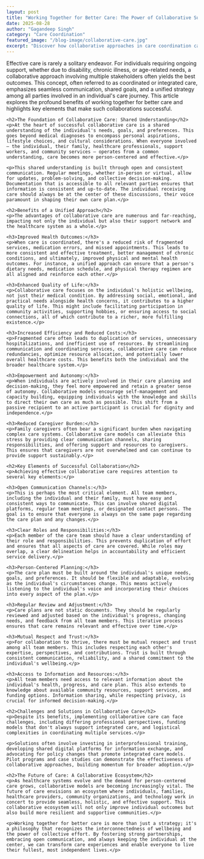 ```yaml
---
layout: post
title: "Working Together for Better Care: The Power of Collaborative Support"
date: 2025-08-28
author: "Gagandeep Singh"
category: "Care Coordination"
featured_image: "/blog-image/collaborative-care.jpg"
excerpt: "Discover how collaborative approaches in care coordination can lead to significantly better outcomes for individuals needing support, emphasizing teamwork and communication."
---
```


<div class="post-content">
    <p>Effective care is rarely a solitary endeavor. For individuals requiring ongoing support, whether due to disability, chronic illness, or age-related needs, a collaborative approach involving multiple stakeholders often yields the best outcomes. This concept, often referred to as coordinated or integrated care, emphasizes seamless communication, shared goals, and a unified strategy among all parties involved in an individual's care journey. This article explores the profound benefits of working together for better care and highlights key elements that make such collaborations successful.</p>

    <h2>The Foundation of Collaborative Care: Shared Understanding</h2>
    <p>At the heart of successful collaborative care is a shared understanding of the individual's needs, goals, and preferences. This goes beyond medical diagnoses to encompass personal aspirations, lifestyle choices, and cultural considerations. When everyone involved – the individual, their family, healthcare professionals, support workers, and community services – operates from a common understanding, care becomes more person-centered and effective.</p>

    <p>This shared understanding is built through open and consistent communication. Regular meetings, whether in-person or virtual, allow for updates, problem-solving, and collective decision-making. Documentation that is accessible to all relevant parties ensures that information is consistent and up-to-date. The individual receiving care should always be at the center of these discussions, their voice paramount in shaping their own care plan.</p>

    <h2>Benefits of a Unified Approach</h2>
    <p>The advantages of collaborative care are numerous and far-reaching, impacting not only the individual but also their support network and the healthcare system as a whole.</p>

    <h3>Improved Health Outcomes:</h3>
    <p>When care is coordinated, there's a reduced risk of fragmented services, medication errors, and missed appointments. This leads to more consistent and effective treatment, better management of chronic conditions, and ultimately, improved physical and mental health outcomes. For instance, a unified approach can ensure that a person's dietary needs, medication schedule, and physical therapy regimen are all aligned and reinforce each other.</p>

    <h3>Enhanced Quality of Life:</h3>
    <p>Collaborative care focuses on the individual's holistic wellbeing, not just their medical condition. By addressing social, emotional, and practical needs alongside health concerns, it contributes to a higher quality of life. This might include facilitating participation in community activities, supporting hobbies, or ensuring access to social connections, all of which contribute to a richer, more fulfilling existence.</p>

    <h3>Increased Efficiency and Reduced Costs:</h3>
    <p>Fragmented care often leads to duplication of services, unnecessary hospitalizations, and inefficient use of resources. By streamlining communication and coordinating services, collaborative care can reduce redundancies, optimize resource allocation, and potentially lower overall healthcare costs. This benefits both the individual and the broader healthcare system.</p>

    <h3>Empowerment and Autonomy:</h3>
    <p>When individuals are actively involved in their care planning and decision-making, they feel more empowered and retain a greater sense of autonomy. Collaborative models encourage self-management and capacity building, equipping individuals with the knowledge and skills to direct their own care as much as possible. This shift from a passive recipient to an active participant is crucial for dignity and independence.</p>

    <h3>Reduced Caregiver Burden:</h3>
    <p>Family caregivers often bear a significant burden when navigating complex care systems. Collaborative care models can alleviate this stress by providing clear communication channels, sharing responsibilities, and offering support and resources to caregivers. This ensures that caregivers are not overwhelmed and can continue to provide support sustainably.</p>

    <h2>Key Elements of Successful Collaboration</h2>
    <p>Achieving effective collaborative care requires attention to several key elements:</p>

    <h3>Open Communication Channels:</h3>
    <p>This is perhaps the most critical element. All team members, including the individual and their family, must have easy and consistent ways to communicate. This can involve shared digital platforms, regular team meetings, or designated contact persons. The goal is to ensure that everyone is always on the same page regarding the care plan and any changes.</p>

    <h3>Clear Roles and Responsibilities:</h3>
    <p>Each member of the care team should have a clear understanding of their role and responsibilities. This prevents duplication of effort and ensures that all aspects of care are covered. While roles may overlap, a clear delineation helps in accountability and efficient service delivery.</p>

    <h3>Person-Centered Planning:</h3>
    <p>The care plan must be built around the individual's unique needs, goals, and preferences. It should be flexible and adaptable, evolving as the individual's circumstances change. This means actively listening to the individual's voice and incorporating their choices into every aspect of the plan.</p>

    <h3>Regular Review and Adjustment:</h3>
    <p>Care plans are not static documents. They should be regularly reviewed and adjusted based on the individual's progress, changing needs, and feedback from all team members. This iterative process ensures that care remains relevant and effective over time.</p>

    <h3>Mutual Respect and Trust:</h3>
    <p>For collaboration to thrive, there must be mutual respect and trust among all team members. This includes respecting each other's expertise, perspectives, and contributions. Trust is built through consistent communication, reliability, and a shared commitment to the individual's wellbeing.</p>

    <h3>Access to Information and Resources:</h3>
    <p>All team members need access to relevant information about the individual's health, progress, and care plan. This also extends to knowledge about available community resources, support services, and funding options. Information sharing, while respecting privacy, is crucial for informed decision-making.</p>

    <h2>Challenges and Solutions in Collaborative Care</h2>
    <p>Despite its benefits, implementing collaborative care can face challenges, including differing professional perspectives, funding models that don't always support integrated care, and logistical complexities in coordinating multiple services.</p>

    <p>Solutions often involve investing in interprofessional training, developing shared digital platforms for information exchange, and advocating for policy changes that promote integrated care models. Pilot programs and case studies can demonstrate the effectiveness of collaborative approaches, building momentum for broader adoption.</p>

    <h2>The Future of Care: A Collaborative Ecosystem</h2>
    <p>As healthcare systems evolve and the demand for person-centered care grows, collaborative models are becoming increasingly vital. The future of care envisions an ecosystem where individuals, families, healthcare providers, community organizations, and technology work in concert to provide seamless, holistic, and effective support. This collaborative ecosystem will not only improve individual outcomes but also build more resilient and supportive communities.</p>

    <p>Working together for better care is more than just a strategy; it's a philosophy that recognizes the interconnectedness of wellbeing and the power of collective effort. By fostering strong partnerships, embracing open communication, and always keeping the individual at the center, we can transform care experiences and enable everyone to live their fullest, most independent lives.</p>
</div>

